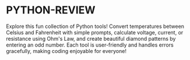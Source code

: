 # PYTHON-REVIEW
Explore this fun collection of Python tools! Convert temperatures between Celsius and Fahrenheit with simple prompts, calculate voltage, current, or resistance using Ohm's Law, and create beautiful diamond patterns by entering an odd number. Each tool is user-friendly and handles errors gracefully, making coding enjoyable for everyone!
